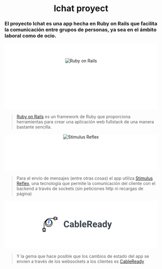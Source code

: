 <h1 align=center> lchat proyect </h1>

### El proyecto **lchat** es una app hecha en Ruby on Rails que facilita la comunicación entre grupos de personas, ya sea en el ámbito laboral como de ocio.


<div style="width: 100%; background: white; text-align:center; margin: 1rem auto;">
  <img
    src="https://upload.wikimedia.org/wikipedia/commons/6/62/Ruby_On_Rails_Logo.svg"
    alt="Ruby on Rails"
    style="margin: 1rem auto; padding: 2rem 0; max-width: 300px; min-height: 120px;">
</div>

>[Ruby on Rails](https://rubyonrails.org/) es un framework de Ruby que proporciona herramientas para crear una aplicación web fullstack de una manera bastante sencilla.


<div style="width: 100%; background: white; min-height: 120px; text-align:center; margin: 1rem auto;">
  <img
    src="https://repository-images.githubusercontent.com/152975883/2001d080-e823-11e9-98c5-27c697c21b4c"
    alt="Stimulus Reflex"
    style="max-width: 300px;">
</div>

>Para el envío de mensajes (entre otras cosas) el app utiliza [Stimulus Reflex](https://docs.stimulusreflex.com/), una tecnología que permite la comunicación del cliente con el backend a través de sockets (sin peticiones http ni recargas de página)

<div style="width: 100%; background: white; text-align:center; margin: 1rem auto; ">
  <img
    src="https://raw.githubusercontent.com/franwer-ranger/lchat/master/app/assets/images/cable_ready.png"
    alt="CableReady"
    style="margin: 0 auto; padding: 2rem 0; max-width: 300px;">
</div>

>Y la gema que hace posible que los cambios de estado del app se envien a través de los websockets a los clientes es [CableReady](https://cableready.stimulusreflex.com/)
